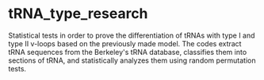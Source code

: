# tRNA_type_research
Statistical tests in order to prove the differentiation of tRNAs with type I and type II v-loops
based on the previously made model. The codes extract tRNA sequences from the Berkeley's tRNA
database, classifies them into sections of tRNA, and statistically analyzes them using
random permutation tests.
